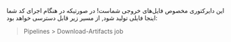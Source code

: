 این دایرکتوری مخصوص فایل‌های خروجی شماست! در صورتیکه در هنگام اجرای کد شما اینجا فایلی تولید شود, از مسیر زیر قابل دسترسی خواهد بود:

> Pipelines > Download-Artifacts job

